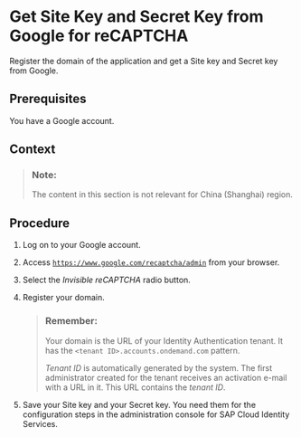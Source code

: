 <!-- loio4cbf06c0e9ef446fa30bbc269b0c0653 -->

# Get Site Key and Secret Key from Google for reCAPTCHA

Register the domain of the application and get a Site key and Secret key from Google.



<a name="loio4cbf06c0e9ef446fa30bbc269b0c0653__prereq_y5s_ldh_gcb"/>

## Prerequisites

You have a Google account.



<a name="loio4cbf06c0e9ef446fa30bbc269b0c0653__context_w4b_gnf_hnb"/>

## Context

> ### Note:  
> The content in this section is not relevant for China \(Shanghai\) region.



<a name="loio4cbf06c0e9ef446fa30bbc269b0c0653__steps_ztv_bch_gcb"/>

## Procedure

1.  Log on to your Google account.

2.  Access <code><a href="https://www.google.com/recaptcha/admin">https://www.google.com/recaptcha/admin</a></code> from your browser.

3.  Select the *Invisible reCAPTCHA* radio button.

4.  Register your domain.

    > ### Remember:  
    > Your domain is the URL of your Identity Authentication tenant. It has the `<tenant ID>.accounts.ondemand.com` pattern.
    > 
    > *Tenant ID* is automatically generated by the system. The first administrator created for the tenant receives an activation e-mail with a URL in it. This URL contains the *tenant ID*.

5.  Save your Site key and your Secret key. You need them for the configuration steps in the administration console for SAP Cloud Identity Services.


